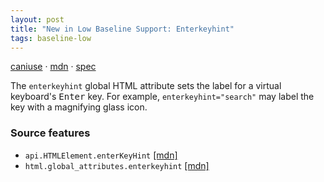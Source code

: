 ```yaml
---
layout: post
title: "New in Low Baseline Support: Enterkeyhint"
tags: baseline-low
---
```


[caniuse](https://caniuse.com/?search=enterkeyhint) · [mdn](https://developer.mozilla.org/en-US/search?q=Enterkeyhint) · [spec](https://html.spec.whatwg.org/multipage/interaction.html#input-modalities:-the-enterkeyhint-attribute)

The `enterkeyhint` global HTML attribute sets the label for a virtual keyboard's <kbd>Enter</kbd> key. For example, `enterkeyhint="search"` may label the key with a magnifying glass icon.

### Source features

- ``api.HTMLElement.enterKeyHint`` [[mdn]](https://developer.mozilla.org/en-US/search?q=api.HTMLElement.enterKeyHint)
- ``html.global_attributes.enterkeyhint`` [[mdn]](https://developer.mozilla.org/en-US/search?q=html.global_attributes.enterkeyhint)
